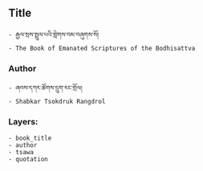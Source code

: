 ## Title
	- རྒྱལ་སྲས་སྤྲུལ་པའི་གླེགས་བམ་བཞུགས་སོ།
	- The Book of Emanated Scriptures of the Bodhisattva

### Author
	- ཞབས་དཀར་ཚོགས་དྲུག་རང་གྲོལ།
	- Shabkar Tsokdruk Rangdrol

### Layers:
	- book_title
	- author
	- tsawa
	- quotation
